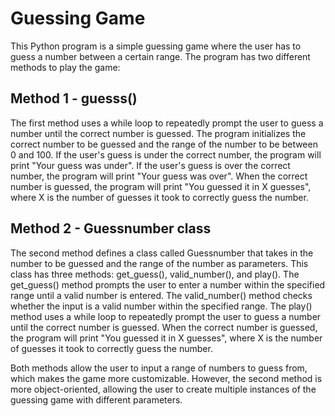 # Guessing Game
This Python program is a simple guessing game where the user has to guess a number between a certain range. The program has two different methods to play the game:

## Method 1 - guesss()
The first method uses a while loop to repeatedly prompt the user to guess a number until the correct number is guessed. The program initializes the correct number to be guessed and the range of the number to be between 0 and 100. If the user's guess is under the correct number, the program will print "Your guess was under". If the user's guess is over the correct number, the program will print "Your guess was over". When the correct number is guessed, the program will print "You guessed it in X guesses", where X is the number of guesses it took to correctly guess the number.

## Method 2 - Guessnumber class
The second method defines a class called Guessnumber that takes in the number to be guessed and the range of the number as parameters. This class has three methods: get_guess(), valid_number(), and play(). The get_guess() method prompts the user to enter a number within the specified range until a valid number is entered. The valid_number() method checks whether the input is a valid number within the specified range. The play() method uses a while loop to repeatedly prompt the user to guess a number until the correct number is guessed. When the correct number is guessed, the program will print "You guessed it in X guesses", where X is the number of guesses it took to correctly guess the number.

Both methods allow the user to input a range of numbers to guess from, which makes the game more customizable. However, the second method is more object-oriented, allowing the user to create multiple instances of the guessing game with different parameters.
